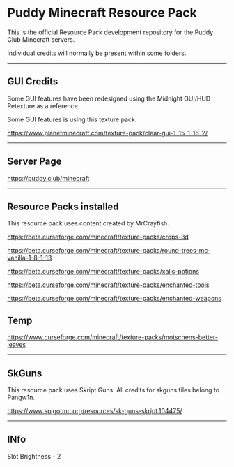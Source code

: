 # Puddy Minecraft Resource Pack

This is the official Resource Pack development repository for the Puddy Club Minecraft servers.

Individual credits will normally be present within some folders.

<hr/>

## GUI Credits

Some GUI features have been redesigned using the Midnight GUI/HUD Retexture as a reference.

Some GUI features is using this texture pack:

https://www.planetminecraft.com/texture-pack/clear-gui-1-15-1-16-2/

<hr/>

## Server Page

https://puddy.club/minecraft

<hr/>

## Resource Packs installed

This resource pack uses content created by MrCrayfish.

https://beta.curseforge.com/minecraft/texture-packs/crops-3d

https://beta.curseforge.com/minecraft/texture-packs/round-trees-mc-vanilla-1-8-1-13

https://beta.curseforge.com/minecraft/texture-packs/xalis-potions

https://beta.curseforge.com/minecraft/texture-packs/enchanted-tools

https://beta.curseforge.com/minecraft/texture-packs/enchanted-weapons

## Temp

https://www.curseforge.com/minecraft/texture-packs/motschens-better-leaves

<hr/>

##  SkGuns

This resource pack uses Skript Guns. All credits for skguns files belong to Pangw1n.

https://www.spigotmc.org/resources/sk-guns-skript.104475/

<hr/>

## INfo

Slot Brightness - 2